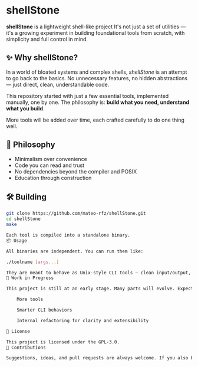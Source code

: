 # shellStone

**shellStone** is a lightweight shell-like project It's not just a set of utilities — it's a growing experiment in building foundational tools from scratch, with simplicity and full control in mind.

## ✨ Why shellStone?

In a world of bloated systems and complex shells, *shellStone* is an attempt to go back to the basics. No unnecessary features, no hidden abstractions — just direct, clean, understandable code.

This repository started with just a few essential tools, implemented manually, one by one. The philosophy is: **build what you need, understand what you build**.

More tools will be added over time, each crafted carefully to do one thing well.

## 🧠 Philosophy

- Minimalism over convenience
- Code you can read and trust
- No dependencies beyond the compiler and POSIX
- Education through construction

## 🛠 Building

```bash
git clone https://github.com/mateo-rfz/shellStone.git
cd shellStone
make

Each tool is compiled into a standalone binary.
📦 Usage

All binaries are independent. You can run them like:

./toolname [args...]

They are meant to behave as Unix-style CLI tools — clean input/output, no noise.
🚧 Work in Progress

This project is still at an early stage. Many parts will evolve. Expect:

    More tools

    Smarter CLI behaviors

    Internal refactoring for clarity and extensibility

📜 License

This project is licensed under the GPL-3.0.
🤝 Contributions

Suggestions, ideas, and pull requests are always welcome. If you also believe in building from first principles, feel free to join the journey.

